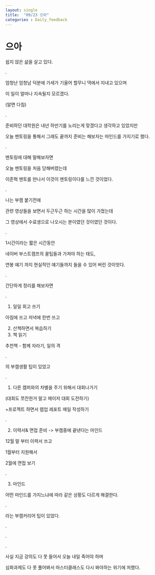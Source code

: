 ```yaml
---
layout: single
title:  "09/23 으아"
categories : Daily_feedback
---
```




# 으아



쉽지 않은 삶을 살고 있다.

.

엄청난 엄청남 덕분에 가세가 기울어 할무니 댁에서 지내고 있으며

이 일이 얼마나 지속될지 모르겠다.

(알면 다침)

.

준비하던 대학원은 내년 하반기를 노리는게 맞겠다고 생각하고 있었지만

오늘 멘토링을 통해서 그래도 끝까지 준비는 해보자는 마인드를 가지기로 했다.

.

멘토링에 대해 말해보자면

오늘 멘토링을 처음 당해버렸는데

이준혁 멘토를 만나서 이것이 멘토링이다를 느낀 것이었다.

.

나는 부캠 붙기전에

관련 영상들을 보면서 두근두근 하는 시간을 많이 가졌는데

그 영상에서 수료생으로 나오시는 분이였던 것이였던 것이다.

.

1시간이라는 짧은 시간동안

네이버 부스트캠프의 꿀팁들과 가져야 하는 태도,

연봉 얘기 까지 현실적인 얘기들까지 들을 수 있어 버린 것이엇다.

.

간단하게 정리를 해보자면

.

1. 일일 회고 쓰기

아침에 쓰고 저녁에 한번 쓰고

2. 산책하면서 복습하기
3. 책 읽기

추천책 - 함께 자라기, 일의 격

.

의 부캠생활 팁이 있었고

.

1. 다른 캠퍼와의 차별을 주기 위해서 대회나가기

(대회도 쪼잔한거 말고 메이저 대회 도전하기)

+프로젝트 하면서 렙업 레포트 매일 작성하기

.

2. 이력서& 면접 준비 -> 부캠중에 끝낸다는 마인드

12월 말 부터 이력서 쓰고

1월부터 지원해서

2월에 면접 보기

.

3. 마인드

어떤 마인드를 가지느냐에 따라 같은 상황도 다르게 해결한다.

.

라는 부캠커리어 팁이 있었다.

.

.

.

사실 지금 강의도 다 못 들어서 오늘 내일 죽어야 하며

심화과제도 다 못 풀어봐서 마스터클래스도 다시 봐야하는 위기에 처했다.



